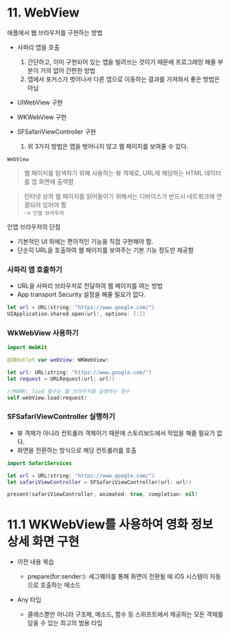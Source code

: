# 11. WebView

애플에서 웹 브라우저를 구현하는 방법  
- 사파리 앱을 호출
    1. 간단하고, 이미 구현되어 있는 앱을 빌려쓰는 것이기 때문에 프로그래밍 해줄 부분이 거의 없어 간편한 방법
    2. 앱에서 포커스가 벗어나서 다른 앱으로 이동하는 결과를 가져와서 좋은 방법은 아님

- UIWebView 구현
- WKWebView 구현
- SFSafariViewController 구현
    1. 위 3가지 방법은 앱을 벗어나지 않고 웹 페이지를 보여줄 수 있다.

`WebView` 
> 웹 페이지를 탐색하기 위해 사용하는 뷰 객체로, URL에 해당하는 HTML 데이터를 앱 화면에 출력함  

> 인터넷 상의 웹 페이지를 읽어들이기 위해서는 디바이스가 반드시 네트워크에 연결되어 있어야 함  
-> `인앱 브라우저`

인앱 브라우저의 단점  
* 기본적인 UI 외에는 편의적인 기능을 직접 구현해야 함.
* 단순히 URL을 호출하여 웹 페이지를 보여주는 기본 기능 정도만 제공함

### 사파리 앱 호출하기  
- URL을 사파리 브라우저로 전달하여 웹 페이지를 여는 방법
- App transport Security 설정을 해줄 필요가 없다.
``` swift
let url = URL(string: "https://www.google.com/")
UIApplication.shared.open(url!, options: [:])
```

### WkWebView 사용하기
```swift
import WebKit

@IBOutlet var webView: WKWebView!

let url: URL(string: "https://www.google.com/")
let request = URLRequest(url: url!)

//MARK: load 함수는 웹 브라우저를 실행하는 함수
self.webView.load(request)
```

### SFSafariViewController 실행하기
* 뷰 객체가 아니라 컨트롤러 객체이기 때문에 스토리보드에서 작업을 해줄 필요가 없다.
* 화면을 전환하는 방식으로 해당 컨트롤러를 호출
``` swift   
import SafariServices

let url = URL(string: "https://www.google.com/")
let safariViewController = SFSafariViewController(url: url!)

present(safariViewController, animated: true, completion: nil)
```

# 11.1 WKWebView를 사용하여 영화 정보 상세 화면 구현

* 이전 내용 복습
    - prepare(for:sender:): 세그웨이를 통해 화면이 전환될 때 iOS 시스템이 자동으로 호출하는 메소드

* Any 타입
    - 클래스뿐만 아니라 구조체, 메소드, 함수 등 스위프트에서 제공하는 모든 객체를 담을 수 있는 최고의 범용 타입